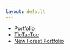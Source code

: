 ```yaml
---
layout: default
---
```


<body>
    <div class="list">
        <ul>
            <li><a href="https://demonzeeman.github.io/dummy-portfolio/">Portfolio</a></li>
            <li><a href="https://demonzeeman.github.io/Tic-Tac-Toe/">TicTacToe</a></li>
           <li><a href="https://demonzeeman.github.io/bootstrap-portfolio/">New Forest Portfolio</a></li> 
        </ul>
    </div>
</body>
